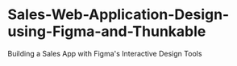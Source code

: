 # Sales-Web-Application-Design-using-Figma-and-Thunkable
Building a Sales App with Figma's Interactive Design Tools
